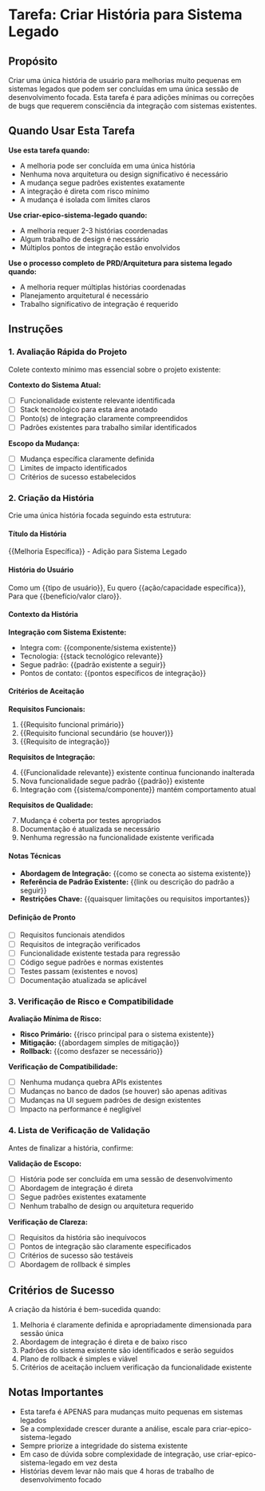 <!-- Desenvolvido por BMAD™ Core -->

# Tarefa: Criar História para Sistema Legado

## Propósito

Criar uma única história de usuário para melhorias muito pequenas em sistemas legados que podem ser concluídas em uma única sessão de desenvolvimento focada. Esta tarefa é para adições mínimas ou correções de bugs que requerem consciência da integração com sistemas existentes.

## Quando Usar Esta Tarefa

**Use esta tarefa quando:**

- A melhoria pode ser concluída em uma única história
- Nenhuma nova arquitetura ou design significativo é necessário
- A mudança segue padrões existentes exatamente
- A integração é direta com risco mínimo
- A mudança é isolada com limites claros

**Use criar-epico-sistema-legado quando:**

- A melhoria requer 2-3 histórias coordenadas
- Algum trabalho de design é necessário
- Múltiplos pontos de integração estão envolvidos

**Use o processo completo de PRD/Arquitetura para sistema legado quando:**

- A melhoria requer múltiplas histórias coordenadas
- Planejamento arquitetural é necessário
- Trabalho significativo de integração é requerido

## Instruções

### 1. Avaliação Rápida do Projeto

Colete contexto mínimo mas essencial sobre o projeto existente:

**Contexto do Sistema Atual:**

- [ ] Funcionalidade existente relevante identificada
- [ ] Stack tecnológico para esta área anotado
- [ ] Ponto(s) de integração claramente compreendidos
- [ ] Padrões existentes para trabalho similar identificados

**Escopo da Mudança:**

- [ ] Mudança específica claramente definida
- [ ] Limites de impacto identificados
- [ ] Critérios de sucesso estabelecidos

### 2. Criação da História

Crie uma única história focada seguindo esta estrutura:

#### Título da História

{{Melhoria Específica}} - Adição para Sistema Legado

#### História do Usuário

Como um {{tipo de usuário}},
Eu quero {{ação/capacidade específica}},
Para que {{benefício/valor claro}}.

#### Contexto da História

**Integração com Sistema Existente:**

- Integra com: {{componente/sistema existente}}
- Tecnologia: {{stack tecnológico relevante}}
- Segue padrão: {{padrão existente a seguir}}
- Pontos de contato: {{pontos específicos de integração}}

#### Critérios de Aceitação

**Requisitos Funcionais:**

1. {{Requisito funcional primário}}
2. {{Requisito funcional secundário (se houver)}}
3. {{Requisito de integração}}

**Requisitos de Integração:**

4. {{Funcionalidade relevante}} existente continua funcionando inalterada
5. Nova funcionalidade segue padrão {{padrão}} existente
6. Integração com {{sistema/componente}} mantém comportamento atual

**Requisitos de Qualidade:**

7. Mudança é coberta por testes apropriados
8. Documentação é atualizada se necessário
9. Nenhuma regressão na funcionalidade existente verificada

#### Notas Técnicas

- **Abordagem de Integração:** {{como se conecta ao sistema existente}}
- **Referência de Padrão Existente:** {{link ou descrição do padrão a seguir}}
- **Restrições Chave:** {{quaisquer limitações ou requisitos importantes}}

#### Definição de Pronto

- [ ] Requisitos funcionais atendidos
- [ ] Requisitos de integração verificados
- [ ] Funcionalidade existente testada para regressão
- [ ] Código segue padrões e normas existentes
- [ ] Testes passam (existentes e novos)
- [ ] Documentação atualizada se aplicável

### 3. Verificação de Risco e Compatibilidade

**Avaliação Mínima de Risco:**

- **Risco Primário:** {{risco principal para o sistema existente}}
- **Mitigação:** {{abordagem simples de mitigação}}
- **Rollback:** {{como desfazer se necessário}}

**Verificação de Compatibilidade:**

- [ ] Nenhuma mudança quebra APIs existentes
- [ ] Mudanças no banco de dados (se houver) são apenas aditivas
- [ ] Mudanças na UI seguem padrões de design existentes
- [ ] Impacto na performance é negligível

### 4. Lista de Verificação de Validação

Antes de finalizar a história, confirme:

**Validação de Escopo:**

- [ ] História pode ser concluída em uma sessão de desenvolvimento
- [ ] Abordagem de integração é direta
- [ ] Segue padrões existentes exatamente
- [ ] Nenhum trabalho de design ou arquitetura requerido

**Verificação de Clareza:**

- [ ] Requisitos da história são inequívocos
- [ ] Pontos de integração são claramente especificados
- [ ] Critérios de sucesso são testáveis
- [ ] Abordagem de rollback é simples

## Critérios de Sucesso

A criação da história é bem-sucedida quando:

1. Melhoria é claramente definida e apropriadamente dimensionada para sessão única
2. Abordagem de integração é direta e de baixo risco
3. Padrões do sistema existente são identificados e serão seguidos
4. Plano de rollback é simples e viável
5. Critérios de aceitação incluem verificação da funcionalidade existente

## Notas Importantes

- Esta tarefa é APENAS para mudanças muito pequenas em sistemas legados
- Se a complexidade crescer durante a análise, escale para criar-epico-sistema-legado
- Sempre priorize a integridade do sistema existente
- Em caso de dúvida sobre complexidade de integração, use criar-epico-sistema-legado em vez desta
- Histórias devem levar não mais que 4 horas de trabalho de desenvolvimento focado
